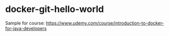 ﻿# docker-git-hello-world
 Sample for course: https://www.udemy.com/course/introduction-to-docker-for-java-developers

